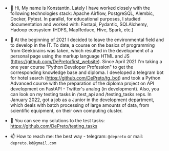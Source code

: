 - 👋 Hi, My name is Konstantin. Lately I have worked closely with the following technologies stack: Apache Airflow,
PostgreSQL, Alembic, Docker, Pytest. In parallel, for educational purposes, I studied documentation and worked with:
Fastapi, Pydantic, SQLAlchemy, Hadoop ecosystem (HDFS, MapReduce, Hive, Spark, etc.)

- 🌱 At the beginning of 2021 I decided to leave the environmental field and to develop in the IT. To date, a course on the
basics of programming from Geekbrains was taken, which resulted in the development of a personal page using the
markup language HTML and JS (https://github.com/DePreto/first_website).
Since April 2021 I'm taking a one year course "Python Developer Profession" to get the corresponding knowledge
base and diploma. I developed a telegram bot for hotel search (https://github.com/DePreto/tg_bot) and took a Python
Advanced course with the preparation of the diploma project on API development on FastAPI - Twitter's analog (in
development). 
Also, you can look on my testing tasks in /test_api and /testing_tasks reps.
In January 2022, got a job as a Junior in the development department, which deals with batch processing of large
amounts of data, from scientific equipment, on their own computing cluster.

- :memo: You can see my solutions to the test tasks: https://github.com/DePreto/testing_tasks

- 📫 How to reach me: the best way - telegram: `@depreto` or mail: `depreto.kd@gmail.com`

<!---
DePreto/DePreto is a ✨ special ✨ repository because its `README.md` (this file) appears on your GitHub profile.
You can click the Preview link to take a look at your changes.
--->
